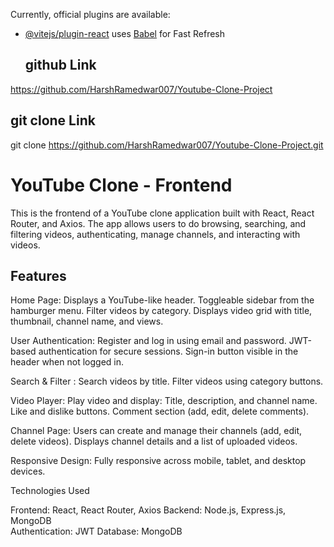  
 

 
Currently,   official plugins are available:

- [@vitejs/plugin-react](https://github.com/vitejs/vite-plugin-react/blob/main/packages/plugin-react/README.md) uses [Babel](https://babeljs.io/) for Fast Refresh

  ## github Link
https://github.com/HarshRamedwar007/Youtube-Clone-Project
  ## git clone Link
  git clone   https://github.com/HarshRamedwar007/Youtube-Clone-Project.git


# YouTube Clone - Frontend

This is the frontend of a YouTube clone application built with React, React Router, and Axios. The app allows users to do browsing, searching, and filtering videos, authenticating, manage channels, and interacting with videos.


## Features

 Home Page:
   Displays a YouTube-like header.
   Toggleable sidebar from the hamburger menu.
   Filter videos by category.
   Displays video grid with title, thumbnail, channel name, and views.

 User Authentication:
   Register and log in using email and password.
   JWT-based authentication for secure sessions.
   Sign-in button visible in the header when not logged in.

  Search & Filter :
   Search videos by title.
   Filter videos using category buttons.

Video Player:
     Play video and display:
     Title, description, and channel name.
     Like and dislike buttons.
     Comment section (add, edit, delete comments).

 Channel Page:
   Users can create and manage their channels (add, edit, delete videos).
   Displays channel details and a list of uploaded videos.

 Responsive Design:
  Fully responsive across mobile, tablet, and desktop devices.

 Technologies Used

 Frontend: React, React Router, Axios
 Backend: Node.js, Express.js, MongoDB  
 Authentication: JWT 
 Database: MongoDB  


